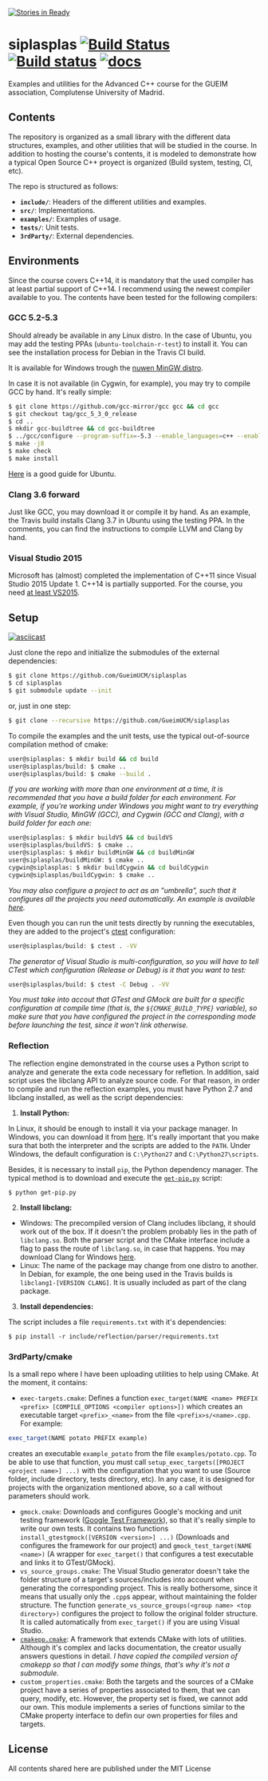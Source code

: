 [![Stories in Ready](https://badge.waffle.io/Manu343726/siplasplas.png?label=ready&title=Ready)](https://waffle.io/Manu343726/siplasplas)
# siplasplas [![Build Status](https://travis-ci.org/Manu343726/siplasplas.svg?branch=master)](https://travis-ci.org/Manu343726/siplasplas) [![Build status](https://ci.appveyor.com/api/projects/status/d395bonrvrduwl6a?svg=true)](https://ci.appveyor.com/project/AlvarBer/siplasplas) [![docs](https://codedocs.xyz/Manu343726/siplasplas.svg)](https://codedocs.xyz/Manu343726/siplasplas/)

Examples and utilities for the Advanced C++ course for the GUEIM association, Complutense University of Madrid.

## Contents

The repository is organized as a small library with the different data structures, examples, and other utilities that will be studied in the course. In addition to hosting the course's contents, it is modeled to demonstrate how a typical Open Source C++ proyect is organized (Build system, testing, CI, etc).

The repo is structured as follows:

 - **`include/`**: Headers of the different utilities and examples.
 - **`src/`**: Implementations.
 - **`examples/`**: Examples of usage.
 - **`tests/`**: Unit tests.
 - **`3rdParty/`**: External dependencies.

## Environments

Since the course covers C++14, it is mandatory that the used compiler has at least partial support of C++14. I recommend using the newest compiler available to you. The contents have been tested for the following compilers:

### GCC 5.2-5.3
Should already be available in any Linux distro. In the case of Ubuntu, you may add the testing PPAs (`ubuntu-toolchain-r-test`) to install it.
You can see the installation process for Debian in the Travis CI build.

It is available for Windows trough the [nuwen MinGW distro](http://nuwen.net/mingw.html).

In case it is not available (in Cygwin, for example), you may try to compile GCC by hand. It's really simple:

``` bash
$ git clone https://github.com/gcc-mirror/gcc gcc && cd gcc
$ git checkout tag/gcc_5_3_0_release
$ cd ..
$ mkdir gcc-buildtree && cd gcc-buildtree
$ ../gcc/configure --program-suffix=-5.3 --enable_languages=c++ --enable-version-specific-runtime-libs
$ make -j8
$ make check
$ make install
```

[Here](http://eli.thegreenplace.net/2014/01/16/building-gcc-4-8-from-source-on-ubunu-12-04/) is a good guide for Ubuntu.

### Clang 3.6 forward

Just like GCC, you may download it or compile it by hand. As an example, the Travis build installs Clang 3.7 in Ubuntu using the testing PPA. In the comments, you can find the instructions to compile LLVM and Clang by hand.

### Visual Studio 2015

Microsoft has (almost) completed the implementation of C++11 since Visual Studio 2015 Update 1.
C++14 is partially supported. For the course, you need [at least VS2015](https://ci.appveyor.com/project/Manu343726/siplasplas/build/1.0.9).

## Setup

[![asciicast](https://asciinema.org/a/c13nlez3fhd86xdkicw7l6y8q.png)](https://asciinema.org/a/c13nlez3fhd86xdkicw7l6y8q)

Just clone the repo and initialize the submodules of the external dependencies:

``` bash
$ git clone https://github.com/GueimUCM/siplasplas
$ cd siplasplas
$ git submodule update --init
```

or, just in one step:

``` bash
$ git clone --recursive https://github.com/GueimUCM/siplasplas
```

To compile the examples and the unit tests, use the typical out-of-source compilation method of cmake:

``` bash
user@siplasplas: $ mkdir build && cd build
user@siplasplas/build: $ cmake ..
user@siplasplas/build: $ cmake --build .
```
*If you are working with more than one environment at a time, it is recommended that you have a build folder for each environment. For example, if you're working under Windows you might want to try everything with Visual Studio, MinGW (GCC), and Cygwin (GCC and Clang), with a build folder for each one:*

``` bash
user@siplasplas: $ mkdir buildVS && cd buildVS
user@siplasplas/buildVS: $ cmake ..
user@siplasplas: $ mkdir buildMinGW && cd buildMinGW
user@siplasplas/buildMinGW: $ cmake ..
cygwin@siplasplas: $ mkdir buildCygwin && cd buildCygwin
cygwin@siplasplas/buildCygwin: $ cmake ..
```
*You may also configure a project to act as an "umbrella", such that it configures all the projects you need automatically. An example is available [here](https://github.com/Manu343726/cpp-dod-tests).*

Even though you can run the unit tests directly by running the executables, they are added to the project's [ctest](https://cmake.org/Wiki/CMake/Testing_With_CTest) configuration:

``` bash
user@siplasplas/build: $ ctest . -VV
```

*The generator of Visual Studio is multi-configuration, so you will have to tell CTest which configuration (Release or Debug) is it that you want to test:*

``` bash
user@siplasplas/build: $ ctest -C Debug . -VV
```

*You must take into accout that GTest and GMock are built for a specific configuration at compile time (that is, the `${CMAKE_BUILD_TYPE}` variable), so make sure that you have configured the project in the corresponding mode before launching the test, since it won't link otherwise.*

### Reflection

The reflection engine demonstrated in the course uses a Python script to analyze and generate the exta code necessary for refletion. In addition, said script uses the libclang API to analyze source code.
For that reason, in order to compile and run the reflection examples, you must have Python 2.7 and libclang installed, as well as the script dependencies:

1. **Install Python:**

In Linux, it should be enough to install it via your package manager. In Windows, you can download it from [here](https://www.python.org/downloads/). It's really important that you make sura that both the interpreter and the scripts are added to the `PATH`. Under Windows, the default configuration is `C:\Python27` and `C:\Python27\scripts`.

Besides, it is necessary to install `pip`, the Python dependency manager. The typical method is to download and execute the [`get-pip.py`](https://bootstrap.pypa.io/get-pip.py) script:

``` shell
$ python get-pip.py
```

2. **Install libclang:**

 - Windows: The precompiled version of Clang includes libclang, it should work out of the box. If it doesn't the problem probably lies in the path of `libclang.so`. Both the parser script and the CMake interface include a flag to pass the route of `libclang.so`, in case that happens. You may download Clang for Windows [here](http://llvm.org/releases/download.html).
 - Linux: The name of the package may change from one distro to another. In Debian, for example, the one being used in the Travis builds is `libclang1-[VERSION CLANG]`. It is usually included as part of the clang package.

3. **Install dependencies:**

The script includes a file `requirements.txt` with it's dependencies: 

``` shell
$ pip install -r include/reflection/parser/requirements.txt
```

### 3rdParty/cmake

Is a small repo where I have been uploading utilities to help using CMake. At the moment, it contains:

 - `exec-targets.cmake`: Defines a function `exec_target(NAME <name> PREFIX <prefix> [COMPILE_OPTIONS <compiler options>])` which creates an executable target `<prefix>_<name>` from the file `<prefix>s/<name>.cpp`. For example:
 
 ``` cmake
 exec_target(NAME potato PREFIX example)
 ```
  
  creates an executable `example_potato` from the file `examples/potato.cpp`. 
  To be able to use that function, you must call `setup_exec_targets([PROJECT <project name>] ...)` with the configuration that you want to use (Source folder, include directory, tests directory, etc). In any case, it is designed for projects with the organization mentioned above, so a call without parameters should work.

 - `gmock.cmake`: Downloads and configures Google's mocking and unit testing framework ([Google Test Framework](https://github.com/google/googletest)), so that it's really simple to write our own tests. It contains two functions `install_gtestgmock([VERSION <version>] ...)` (Downloads and configures the framework for our project) and `gmock_test_target(NAME <name>)` (A wrapper for `exec_target()` that configures a test executable  and links it to GTest/GMock).
 - `vs_source_groups.cmake`: The Visual Studio generator doesn't take the folder structure of a target's sources/includes into account when generating the corresponding project. This is really bothersome, since it means that usually only the `.cpp`s appear, without maintaining the folder structure. The function `generate_vs_source_groups(<group name> <top directory>)` configures the project to follow the original folder structure. It is called automatically from `exec_target()` if you are using Visual Studio.
 - [`cmakepp.cmake`](https://github.com/toeb/cmakepp): A framework that extends CMake with lots of utilities. Although it's complex and lacks documentation, the creator usually answers questions in detail. *I have copied the compiled version of cmakepp so that I can modify some things, that's why it's not a submodule.*
 - `custom_properties.cmake`: Both the targets and the sources of a CMake project have a series of properties associated to them, that we can query, modify, etc. However, the property set is fixed, we cannot add our own. This module implements a series of functions similar to the CMake property interface to defin our own properties for files and targets.

## License

All contents shared here are published under the MIT License

